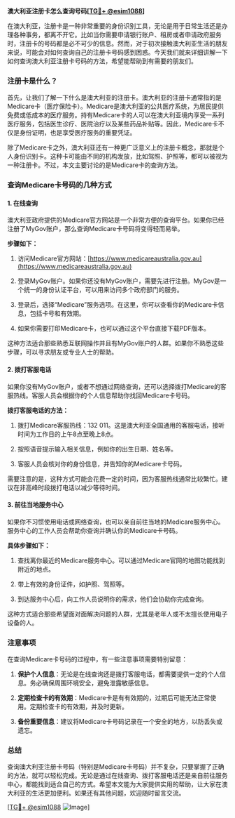 **澳大利亚注册卡怎么查询号码[[TG💪+ @esim1088](https://t.me/s/esim1088)]**

在澳大利亚，注册卡是一种非常重要的身份识别工具，无论是用于日常生活还是办理各种事务，都离不开它。比如当你需要申请银行账户、租房或者申请政府服务时，注册卡的号码都是必不可少的信息。然而，对于初次接触澳大利亚生活的朋友来说，可能会对如何查询自己的注册卡号码感到困惑。今天我们就来详细讲解一下如何查询澳大利亚注册卡号码的方法，希望能帮助到有需要的朋友们。

### 注册卡是什么？

首先，让我们了解一下什么是澳大利亚的注册卡。澳大利亚的注册卡通常指的是Medicare卡（医疗保险卡）。Medicare是澳大利亚的公共医疗系统，为居民提供免费或低成本的医疗服务。持有Medicare卡的人可以在澳大利亚境内享受一系列医疗服务，包括医生诊疗、医院治疗以及某些药品补贴等。因此，Medicare卡不仅是身份证明，也是享受医疗服务的重要凭证。

除了Medicare卡之外，澳大利亚还有一种更广泛意义上的注册卡概念，那就是个人身份识别卡。这种卡可能由不同的机构发放，比如驾照、护照等，都可以被视为一种注册卡。不过，本文主要讨论的是Medicare卡的查询方法。

### 查询Medicare卡号码的几种方式

#### 1. 在线查询

澳大利亚政府提供的Medicare官方网站是一个非常方便的查询平台。如果你已经注册了MyGov账户，那么查询Medicare卡号码将变得轻而易举。

**步骤如下：**

1. 访问Medicare官方网站：[https://www.medicareaustralia.gov.au](https://www.medicareaustralia.gov.au)
   
2. 登录MyGov账户。如果你还没有MyGov账户，需要先进行注册。MyGov是一个统一的身份认证平台，可以用来访问多个政府部门的服务。

3. 登录后，选择“Medicare”服务选项。在这里，你可以查看你的Medicare卡信息，包括卡号和有效期。

4. 如果你需要打印Medicare卡，也可以通过这个平台直接下载PDF版本。

这种方法适合那些熟悉互联网操作并且有MyGov账户的人群。如果你不熟悉这些步骤，可以寻求朋友或专业人士的帮助。

#### 2. 拨打客服电话

如果你没有MyGov账户，或者不想通过网络查询，还可以选择拨打Medicare的客服热线。客服人员会根据你的个人信息帮助你找回Medicare卡号码。

**拨打客服电话的方法：**

1. 拨打Medicare客服热线：132 011。这是澳大利亚全国通用的客服电话，接听时间为工作日的上午8点至晚上8点。

2. 按照语音提示输入相关信息，例如你的出生日期、姓名等。

3. 客服人员会核对你的身份信息，并告知你的Medicare卡号码。

需要注意的是，这种方式可能会花费一定的时间，因为客服热线通常比较繁忙。建议在非高峰时段拨打电话以减少等待时间。

#### 3. 前往当地服务中心

如果你不习惯使用电话或网络查询，也可以亲自前往当地的Medicare服务中心。服务中心的工作人员会帮助你查询并确认你的Medicare卡号码。

**具体步骤如下：**

1. 查找离你最近的Medicare服务中心。可以通过Medicare官网的地图功能找到附近的地点。

2. 带上有效的身份证件，如护照、驾照等。

3. 到达服务中心后，向工作人员说明你的需求，他们会协助你完成查询。

这种方式适合那些希望面对面解决问题的人群，尤其是老年人或不太擅长使用电子设备的人。

### 注意事项

在查询Medicare卡号码的过程中，有一些注意事项需要特别留意：

1. **保护个人信息**：无论是在线查询还是拨打客服电话，都需要提供一定的个人信息。务必确保周围环境安全，避免泄露敏感信息。

2. **定期检查卡的有效期**：Medicare卡是有有效期的，过期后可能无法正常使用。定期检查卡的有效期，并及时更新。

3. **备份重要信息**：建议将Medicare卡号码记录在一个安全的地方，以防丢失或遗忘。

### 总结

查询澳大利亚注册卡号码（特别是Medicare卡号码）并不复杂，只要掌握了正确的方法，就可以轻松完成。无论是通过在线查询、拨打客服电话还是亲自前往服务中心，都能找到适合自己的方式。希望本文能为大家提供实用的帮助，让大家在澳大利亚的生活更加便利。如果还有其他问题，欢迎随时留言交流。

[[TG💪+ @esim1088](https://t.me/s/esim1088) ![Image](https://i.postimg.cc/4NQfJmqS/Snipaste-2025-05-13-00-14-12.png)]